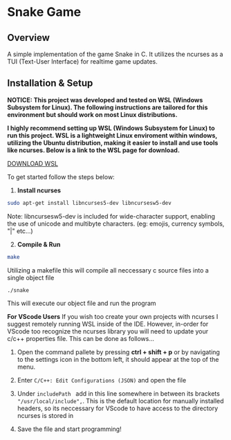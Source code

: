 # Snake Game

## **Overview**
A simple implementation of the game Snake in C. It utilizes the ncurses as a TUI (Text-User Interface) for realtime game updates.

## **Installation & Setup**
**NOTICE: This project was developed and tested on WSL (Windows Subsystem for Linux). The following instructions are tailored for this environment but should work on most Linux distributions.**

**I highly recommend setting up WSL (Windows Subsystem for Linux) to run this project. WSL is a lightweight Linux enviroment within windows, utilizing the Ubuntu distribution, making it easier to install and use tools like ncurses. Below is a link to the WSL page for download.**

[DOWNLOAD WSL](https://learn.microsoft.com/en-us/windows/wsl/install)

To get started follow the steps below:

1. **Install ncurses**
```sh
sudo apt-get install libncurses5-dev libncursesw5-dev
```
Note: libncursesw5-dev is included for wide-character support, enabling the use of unicode and multibyte characters. (eg: emojis, currency symbols, "|" etc...)

2. **Compile & Run**
```sh
make
```
Utilizing a makefile this will compile all neccessary c source files into a single object file

```sh
./snake
```
This will execute our object file and run the program


**For VScode Users**
If you wish too create your own projects with ncurses I suggest remotely running WSL inside of the IDE. However, in-order for VScode too recognize the ncurses library you will need to update your c/c++ properties file. This can be done as follows...

1. Open the command pallete by pressing **ctrl + shift + p** or by navigating to the settings icon in the bottom left, it should appear at the top of the menu.

2. Enter ``` C/C++: Edit Configurations (JSON) ``` and open the file
 
3. Under ``` includePath  ``` add in this line somewhere in between its brackets ``` "/usr/local/include", ```. This is the default location for manually installed headers, so its neccessary for VScode to have access to the directory ncurses is stored in

4. Save the file and start programming!


